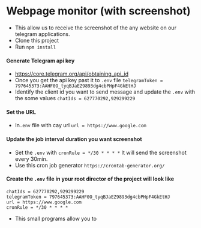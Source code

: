 # Webpage monitor (with screenshot)

- This allow us to receive the screenshot of the any website on our telegram applications.
- Clone this project 
- Run ``npm install``

#### Generate Telegram api key

- https://core.telegram.org/api/obtaining_api_id
- Once you get the api key past it to ``.env`` file `telegramToken = 797645373:AAHF0O_tyqBJaEZ9893dg4cbPHpF4GkEtHJ`
- Identify the client id you want to send message and update the `.env` with the some values `chatIds = 627770292,929299229`

#### Set the URL 
- In`.env` file with cay url `url = https://www.google.com`

#### Update the job interval duration you want screenshot
- Set the ``.env`` with `cronRule = */30 * * * *` It will send the screenshot every 30min.
- Use this cron job generator ``https://crontab-generator.org/``

#### Create the ``.env`` file in your root director of the project will look like
```$xslt
chatIds = 627770292,929299229
telegramToken = 797645373:AAHF0O_tyqBJaEZ9893dg4cbPHpF4GkEtHJ
url = https://www.google.com
cronRule = */30 * * * *

```



- This small programs allow you to
